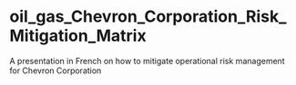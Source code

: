 # oil_gas_Chevron_Corporation_Risk_Mitigation_Matrix
A presentation in French on how to mitigate operational risk management for Chevron Corporation
